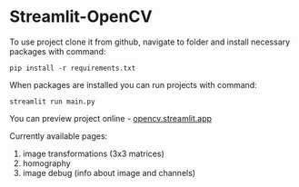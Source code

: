 # Streamlit-OpenCV

To use project clone it from github, navigate to folder and install necessary packages with command:
```
pip install -r requirements.txt
```

When packages are installed you can run projects with command:
```
streamlit run main.py
```

You can preview project online - [opencv.streamlit.app](https://opencv.streamlit.app/)

Currently available pages:
1. image transformations (3x3 matrices)
2. homography
3. image debug (info about image and channels)